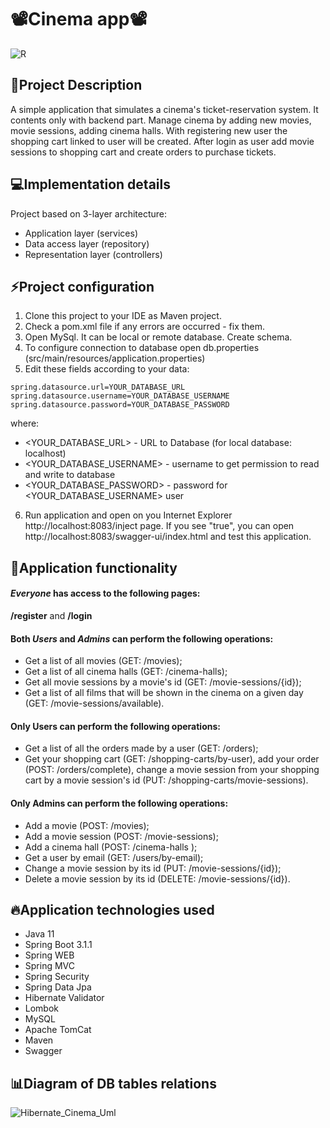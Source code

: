 # **📽️Cinema app📽️**

![R](https://user-images.githubusercontent.com/96648890/194519721-240e9718-a07a-4ae0-9568-8f5a6e49c107.jpg)


<!-- ABOUT THE PROJECT -->
## **📢Project Description**

A simple application that simulates a cinema's ticket-reservation system. It contents only with backend part.
Manage cinema by adding new movies, movie sessions, adding cinema halls. With registering new user the shopping cart linked to user will be created. After login as user add movie sessions to shopping cart and create orders to purchase tickets.



## 💻Implementation details

Project based on 3-layer architecture:

- Application layer (services)
- Data access layer (repository)
- Representation layer (controllers)

## ⚡Project configuration

1. Clone this project to your IDE as Maven project.
2. Check a pom.xml file if any errors are occurred - fix them.
3. Open MySql. It can be local or remote database. Create schema.
4. To configure connection to database open db.properties
   (src/main/resources/application.properties)
5. Edit these fields according to your data:

````
spring.datasource.url=YOUR_DATABASE_URL
spring.datasource.username=YOUR_DATABASE_USERNAME
spring.datasource.password=YOUR_DATABASE_PASSWORD
````  

where:
- <YOUR_DATABASE_URL> - URL to Database (for local database: localhost)
- <YOUR_DATABASE_USERNAME> - username to get permission to read and write to database
- <YOUR_DATABASE_PASSWORD> - password for <YOUR_DATABASE_USERNAME> user
6. Run application and open on you Internet Explorer http://localhost:8083/inject page. If you see "true", you can open http://localhost:8083/swagger-ui/index.html and test this application.
## 🧧Application functionality

#### _Everyone_ has access to the following pages: 
**/register** and **/login**

#### Both _Users_ and _Admins_ can perform the following operations:

- Get a list of all movies (GET: /movies);
- Get a list of all cinema halls (GET: /cinema-halls);
- Get all movie sessions by a movie's id (GET: /movie-sessions/{id});
- Get a list of all films that will be shown in the cinema on a given day (GET: /movie-sessions/available).

#### Only Users can perform the following operations:

- Get a list of all the orders made by a user (GET: /orders);
- Get your shopping cart (GET: /shopping-carts/by-user), add your order (POST: /orders/complete), change a movie session from your shopping cart by a movie session's id (PUT: /shopping-carts/movie-sessions).

#### Only Admins can perform the following operations:

- Add a movie (POST: /movies);
- Add a movie session (POST: /movie-sessions);
- Add a cinema hall (POST: /cinema-halls );
- Get a user by email (GET: /users/by-email);
- Change a movie session by its id (PUT: /movie-sessions/{id});
- Delete a movie session by its id (DELETE: /movie-sessions/{id}).

## 🔥Application technologies used

- Java 11 
- Spring Boot 3.1.1
- Spring WEB 
- Spring MVC 
- Spring Security 
- Spring Data Jpa
- Hibernate Validator
- Lombok
- MySQL 
- Apache TomCat 
- Maven
- Swagger

## 📊Diagram of DB tables relations

![Hibernate_Cinema_Uml](https://user-images.githubusercontent.com/96648890/190859151-a9cdc3b6-e28a-4b56-93ba-65b1c2017515.png)


